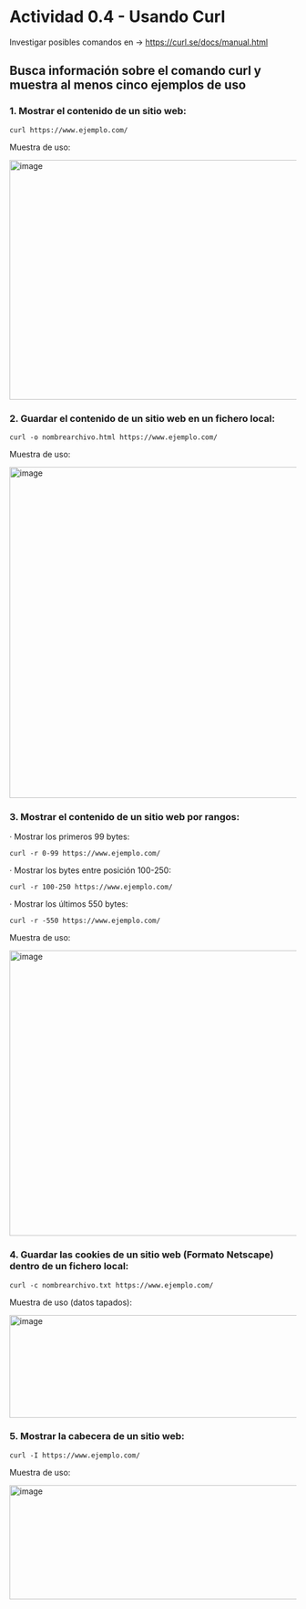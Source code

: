 # Actividad 0.4 - Usando Curl

Investigar posibles comandos en -> https://curl.se/docs/manual.html

## Busca información sobre el comando curl y muestra al menos cinco ejemplos de uso

### 1. Mostrar el contenido de un sitio web:
```
curl https://www.ejemplo.com/
```
Muestra de uso:

<img width="800" height="420" alt="image" src="https://github.com/user-attachments/assets/afa339b9-e0fc-4703-848c-840b2b6ea2c1" />


### 2. Guardar el contenido de un sitio web en un fichero local:
```
curl -o nombrearchivo.html https://www.ejemplo.com/
```
Muestra de uso:

<img width="800" height="580" alt="image" src="https://github.com/user-attachments/assets/7e7c8603-30a4-4efd-abe9-2d8433bb4bdb" />


### 3. Mostrar el contenido de un sitio web por rangos:
· Mostrar los primeros 99 bytes:
```
curl -r 0-99 https://www.ejemplo.com/
```

· Mostrar los bytes entre posición 100-250:
```
curl -r 100-250 https://www.ejemplo.com/
```

· Mostrar los últimos 550 bytes:
```
curl -r -550 https://www.ejemplo.com/
```
Muestra de uso: 

<img width="800" height="500" alt="image" src="https://github.com/user-attachments/assets/e38f2884-b70a-490f-8486-8523edfeb366" />


### 4. Guardar las cookies de un sitio web (Formato Netscape) dentro de un fichero local:
```
curl -c nombrearchivo.txt https://www.ejemplo.com/
```
Muestra de uso (datos tapados):

<img width="600" height="180" alt="image" src="https://github.com/user-attachments/assets/1336dabc-5abf-4fd4-b6fb-7eff5324f7b9" />


### 5. Mostrar la cabecera de un sitio web:
```
curl -I https://www.ejemplo.com/
```
Muestra de uso:

<img width="800" height="200" alt="image" src="https://github.com/user-attachments/assets/8816c5cc-6e8e-4aaa-b3fd-0137cea9fca3" />

